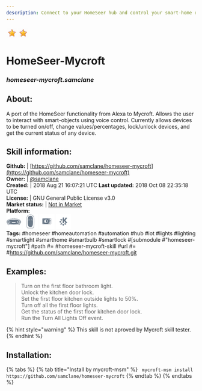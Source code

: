 ```yaml
---    
description: Connect to your HomeSeer hub and control your smart-home devices using Mycroft  
---    
```

![](../.gitbook/assets/star.png)![](../.gitbook/assets/star.png)  
# HomeSeer-Mycroft  
### _homeseer-mycroft.samclane_  
## About:  
A port of the HomeSeer functionality from Alexa to Mycroft. Allows the user to interact with smart-objects using voice
control. Currently allows devices to be turned on/off, change values/percentages, lock/unlock devices, and get the
current status of any device.

## Skill information:  
**Github:** | [https://github.com/samclane/homeseer-mycroft](https://github.com/samclane/homeseer-mycroft)  
**Owner:** | [@samclane](https://github.com/samclane)  
**Created:** | 2018 Aug 21 16:07:21 UTC  **Last updated:** 2018 Oct 08 22:35:18 UTC  
**License:** | GNU General Public License v3.0  
**Market status:** | [Not in Market](https://market.mycroft.ai/skill/)  
**Platform:**  
 ![](../.gitbook/assets/mark-1-icon.png)  ![](../.gitbook/assets/mark-2-icon.png)  ![](../.gitbook/assets/picroft-icon.png)  ![](../.gitbook/assets/kde.png)   
**Tags:** \#homeseer \#homeautomation \#automation \#hub \#iot \#lights \#lighting \#smartlight \#smarthome \#smartbulb \#smartlock \#[submodule \#"homeseer-mycroft"] \#path \#= \#homeseer-mycroft-skill \#url \#= \#https://github.com/samclane/homeseer-mycroft.git   
## Examples:  
> Turn on the first floor bathroom light.  
> Unlock the kitchen door lock.  
> Set the first floor kitchen outside lights to 50%.  
> Turn off all the first floor lights.  
> Get the status of the first floor kitchen door lock.  
> Run the Turn All Lights Off event.  
  
{% hint style="warning" %}
This skill is not aproved by Mycroft skill tester.
{% endhint %}
    
## Installation:  
{% tabs %}
{% tab title="Install by mycroft-msm" %}
``` mycroft-msm install https://github.com/samclane/homeseer-mycroft```
{% endtab %}
  {% endtabs %}
  